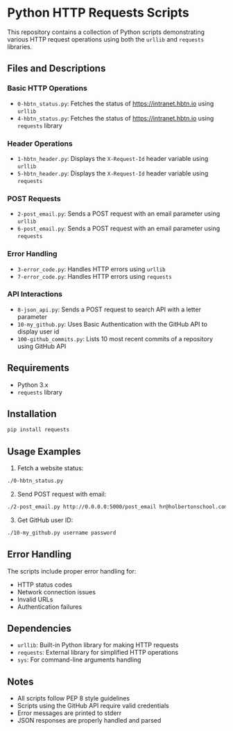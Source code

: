 # Python HTTP Requests Scripts

This repository contains a collection of Python scripts demonstrating various HTTP request operations using both the `urllib` and `requests` libraries.

## Files and Descriptions

### Basic HTTP Operations

- `0-hbtn_status.py`: Fetches the status of https://intranet.hbtn.io using `urllib`
- `4-hbtn_status.py`: Fetches the status of https://intranet.hbtn.io using `requests` library

### Header Operations

- `1-hbtn_header.py`: Displays the `X-Request-Id` header variable using `urllib`
- `5-hbtn_header.py`: Displays the `X-Request-Id` header variable using `requests`

### POST Requests

- `2-post_email.py`: Sends a POST request with an email parameter using `urllib`
- `6-post_email.py`: Sends a POST request with an email parameter using `requests`

### Error Handling

- `3-error_code.py`: Handles HTTP errors using `urllib`
- `7-error_code.py`: Handles HTTP errors using `requests`

### API Interactions

- `8-json_api.py`: Sends a POST request to search API with a letter parameter
- `10-my_github.py`: Uses Basic Authentication with the GitHub API to display user id
- `100-github_commits.py`: Lists 10 most recent commits of a repository using GitHub API

## Requirements

- Python 3.x
- `requests` library

## Installation

```bash
pip install requests
```

## Usage Examples

1. Fetch a website status:

```bash
./0-hbtn_status.py
```

2. Send POST request with email:

```bash
./2-post_email.py http://0.0.0.0:5000/post_email hr@holbertonschool.com
```

3. Get GitHub user ID:

```bash
./10-my_github.py username password
```

## Error Handling

The scripts include proper error handling for:

- HTTP status codes
- Network connection issues
- Invalid URLs
- Authentication failures

## Dependencies

- `urllib`: Built-in Python library for making HTTP requests
- `requests`: External library for simplified HTTP operations
- `sys`: For command-line arguments handling

## Notes

- All scripts follow PEP 8 style guidelines
- Scripts using the GitHub API require valid credentials
- Error messages are printed to stderr
- JSON responses are properly handled and parsed
